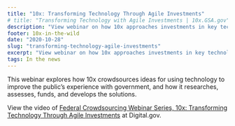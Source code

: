 ```yaml
---
title: "10x: Transforming Technology Through Agile Investments"
# title: "Transforming Technology with Agile Investments | 10x.GSA.gov"
description: "View webinar on how 10x approaches investments in key technology projects designed to change how the public experiences the government."
footer: 10x-in-the-wild
date: "2020-10-28"
slug: "transforming-technology-agile-investments"
excerpt: "View webinar on how 10x approaches investments in key technology projects designed to change how the public experiences the government."
tags: In the news
---
```


This webinar explores how 10x crowdsources ideas for using technology to improve the public’s experience with government, and how it researches, assesses, funds, and develops the solutions.

View the video of [Federal Crowdsourcing Webinar Series, 10x: Transforming Technology Through Agile Investments](https://digital.gov/event/2020/10/29/federal-crowdsourcing-webinar-series-episode-15-10x-transforming-technology-through-agile-investments/) at Digital.gov.
